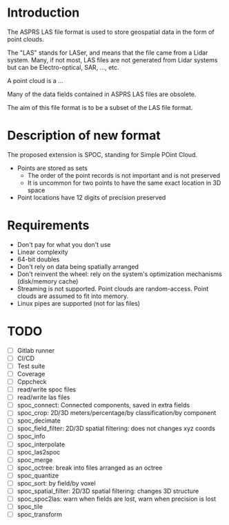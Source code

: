# Introduction

The ASPRS LAS file format is used to store geospatial data in the form
of point clouds.

The "LAS" stands for LASer, and means that the file came from a Lidar
system. Many, if not most, LAS files are not generated from Lidar
systems but can be Electro-optical, SAR, ..., etc.

A point cloud is a ...

Many of the data fields contained in ASPRS LAS files are obsolete.

The aim of this file format is to be a subset of the LAS file format.

# Description of new format

The proposed extension is SPOC, standing for Simple POint Cloud.

* Points are stored as sets
    * The order of the point records is not important and is not preserved
    * It is uncommon for two points to have the same exact location in
    3D space
* Point locations have 12 digits of precision preserved

# Requirements

* Don't pay for what you don't use
* Linear complexity
* 64-bit doubles
* Don't rely on data being spatially arranged
* Don't reinvent the wheel: rely on the system's optimization mechanisms
  (disk/memory cache)
* Streaming is not supported. Point clouds are random-access. Point
  clouds are assumed to fit into memory.
* Linux pipes are supported (not for las files)

# TODO

* [ ] Gitlab runner
* [ ] CI/CD
* [ ] Test suite
* [ ] Coverage
* [ ] Cppcheck
* [ ] read/write spoc files
* [ ] read/write las files
* [ ] spoc\_connect: Connected components, saved in extra fields
* [ ] spoc\_crop: 2D/3D meters/percentage/by classification/by component
* [ ] spoc\_decimate
* [ ] spoc\_field_filter: 2D/3D spatial filtering: does not changes xyz coords
* [ ] spoc\_info
* [ ] spoc\_interpolate
* [ ] spoc\_las2spoc
* [ ] spoc\_merge
* [ ] spoc\_octree: break into files arranged as an octree
* [ ] spoc\_quantize
* [ ] spoc\_sort: by field/by voxel
* [ ] spoc\_spatial_filter: 2D/3D spatial filtering: changes 3D structure
* [ ] spoc\_spoc2las: warn when fields are lost, warn when precision is lost
* [ ] spoc\_tile
* [ ] spoc\_transform
